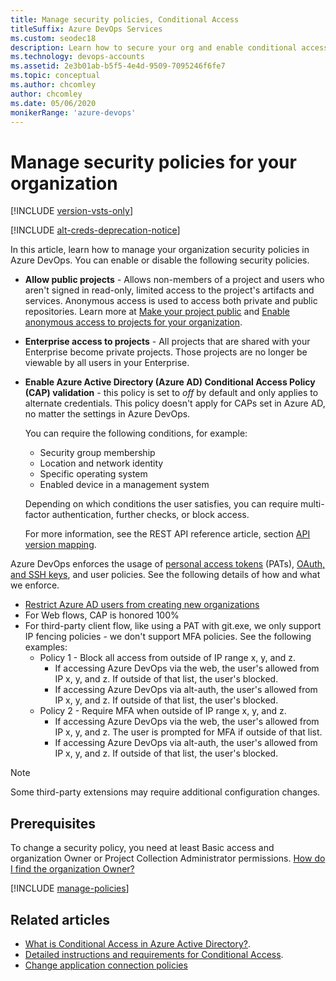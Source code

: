 ```yaml
---
title: Manage security policies, Conditional Access
titleSuffix: Azure DevOps Services
ms.custom: seodec18
description: Learn how to secure your org and enable conditional access with Azure AD, enterprise access to projects, and allow public projects.
ms.technology: devops-accounts
ms.assetid: 2e3b01ab-b5f5-4e4d-9509-7095246f6fe7
ms.topic: conceptual
ms.author: chcomley
author: chcomley
ms.date: 05/06/2020
monikerRange: 'azure-devops'
---
```


# Manage security policies for your organization

[!INCLUDE [version-vsts-only](../../includes/version-vsts-only.md)]

[!INCLUDE [alt-creds-deprecation-notice](../../includes/alt-creds-deprecation-notice.md)]

In this article, learn how to manage your organization security policies in Azure DevOps. You can enable or disable the following security policies.

- **Allow public projects** - Allows non-members of a project and users who aren't signed in read-only, limited access to the project's artifacts and services. Anonymous access is used to access both private and public repositories. Learn more at [Make your project public](../public/make-project-public.md) and [Enable anonymous access to projects for your organization](../public/create-public-project.md#enable-anonymous-access-to-projects-for-your-organization).
- **Enterprise access to projects** - All projects that are shared with your Enterprise  become private projects. Those projects are no longer be viewable by all users in your Enterprise.
- **Enable Azure Active Directory (Azure AD) Conditional Access Policy (CAP) validation** - this policy is set to *off* by default and only applies to alternate credentials. This policy doesn't apply for CAPs set in Azure AD, no matter the settings in Azure DevOps.

   You can require the following conditions, for example:
    - Security group membership
    - Location and network identity
    - Specific operating system
    - Enabled device in a management system

   Depending on which conditions the user satisfies, you can require multi-factor authentication, further checks, or block access.

   For more information, see the REST API reference article, section [API version mapping](https://docs.microsoft.com/rest/api/azure/devops/?view=azure-devops-server-rest-5.0).

Azure DevOps enforces the usage of [personal access tokens](use-personal-access-tokens-to-authenticate.md) (PATs), [OAuth, and SSH keys](change-application-access-policies.md), and user policies. See the following details of how and what we enforce.

   * [Restrict Azure AD users from creating new organizations](azure-ad-tenant-policy-restrict-org-creation.md)
   * For Web flows, CAP is honored 100%
   * For third-party client flow, like using a PAT with git.exe, we only support IP fencing policies - we don't support MFA policies. See the following examples:
        * Policy 1 - Block all access from outside of IP range x, y, and z.
            * If accessing Azure DevOps via the web, the user's allowed from IP x, y, and z. If outside of that list, the user's blocked.
            * If accessing Azure DevOps via alt-auth, the user's allowed from IP x, y, and z. If outside of that list, the user's blocked.
        * Policy 2 - Require MFA when outside of IP range x, y, and z.
            * If accessing Azure DevOps via the web, the user's allowed from IP x, y, and z. The user is prompted for MFA if outside of that list.
            * If accessing Azure DevOps via alt-auth, the user's allowed from IP x, y, and z. If outside of that list, the user's blocked.

> [!NOTE]
> Some third-party extensions may require additional configuration changes.

## Prerequisites

To change a security policy, you need at least Basic access and organization Owner or Project Collection Administrator permissions.
[How do I find the organization Owner?](../security/lookup-organization-owner-admin.md)

[!INCLUDE [manage-policies](../../includes/manage-policies.md)]

## Related articles

* [What is Conditional Access in Azure Active Directory?](/azure/active-directory/active-directory-conditional-access).
* [Detailed instructions and requirements for Conditional Access](/azure/active-directory/active-directory-conditional-access-azuread-connected-apps).
* [Change application connection policies](change-application-access-policies.md)

<!---
Removed the following, as I don't feel it belongs in this article, but want to save:

Secure resources for organizations in Azure DevOps that are backed by an Azure Active Directory (Azure AD) tenant, with Conditional Access. Conditional Access policies (CAPs), like multi-factor authentication, help protect against the risk of compromised credentials and keep your organization data safe. There's also a policy where only devices connected to a corporate network can gain access, called Enterprise access to projects. Implement requirements and actions for devices in a device management system. A device management system is security software that's used by IT departments to manage devices running various operating systems (OSs), from various locations and networks.





-->
